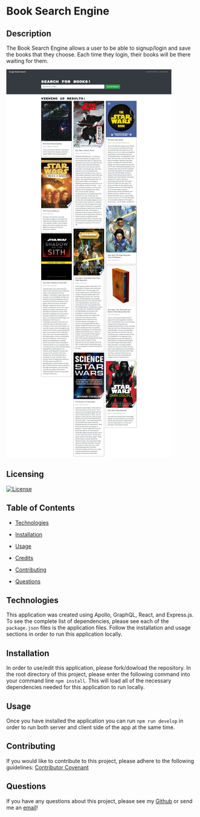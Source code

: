 # Book Search Engine

## Description

The Book Search Engine allows a user to be able to signup/login and save the books that they choose. Each time they login, their books will be there waiting for them.

![Book Search Home Screenshot](https://github.com/tniemeye19/jubilant-bose-potato/blob/main/assets/jubilant-potato-home.png)


## Licensing

[![License](https://img.shields.io/badge/License-MIT-yellow.svg)](https://choosealicense.com/licenses/mit/)
    

## Table of Contents

* [Technologies](#Technologies)

* [Installation](#installation)

* [Usage](#usage)

* [Credits](#credits)

* [Contributing](#contributing)

* [Questions](#questions)

## Technologies

This application was created using Apollo, GraphQL, React, and Express.js. To see the complete list of dependencies, please see each of the `package.json` files is the application files. Follow the installation and usage sections in order to run this application locally.

    
## Installation

In order to use/edit this application, please fork/dowload the repository. In the root directory of this project, please enter the following command into your command line `npm install`. This will load all of the necessary dependencies needed for this application to run locally.
    

## Usage

Once you have installed the application you can run `npm run develop` in order to run both server and client side of the app at the same time.
    

## Contributing

If you would like to contribute to this project, please adhere to the following guidelines: [Contributor Covenant](https://www.contributor-covenant.org/)


## Questions

If you have any questions about this project, please see my [Github](https://github.com/tniemeye19) or send me an [email](timothy.niemeyer19@gmail.com)!
